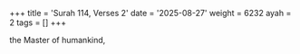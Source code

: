 +++
title = 'Surah 114, Verses 2'
date = '2025-08-27'
weight = 6232
ayah = 2
tags = []
+++

the Master of humankind,